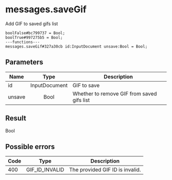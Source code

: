 # messages.saveGif
Add GIF to saved gifs list

```
boolFalse#bc799737 = Bool;
boolTrue#997275b5 = Bool;
---functions---
messages.saveGif#327a30cb id:InputDocument unsave:Bool = Bool;
```

## Parameters
| Name | Type | Description |
| ---- | :----: | ----------- |
| id | InputDocument | GIF to save |
| unsave | Bool | Whether to remove GIF from saved gifs list |


## Result
Bool

## Possible errors
| Code | Type | Description |
| ---- | :----: | ----------- |
| 400 | GIF_ID_INVALID | The provided GIF ID is invalid. |

